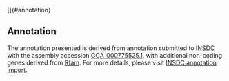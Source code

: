 []{#annotation}

Annotation
----------

The annotation presented is derived from annotation submitted to
[INSDC](http://www.insdc.org) with the assembly accession
[GCA\_000775525.1](http://www.ebi.ac.uk/ena/data/view/GCA_000775525.1),
with additional non-coding genes derived from
[Rfam](http://rfam.xfam.org/). For more details, please visit [INSDC
annotation
import](http://ensemblgenomes.org/info/data/insdc_annotation).
